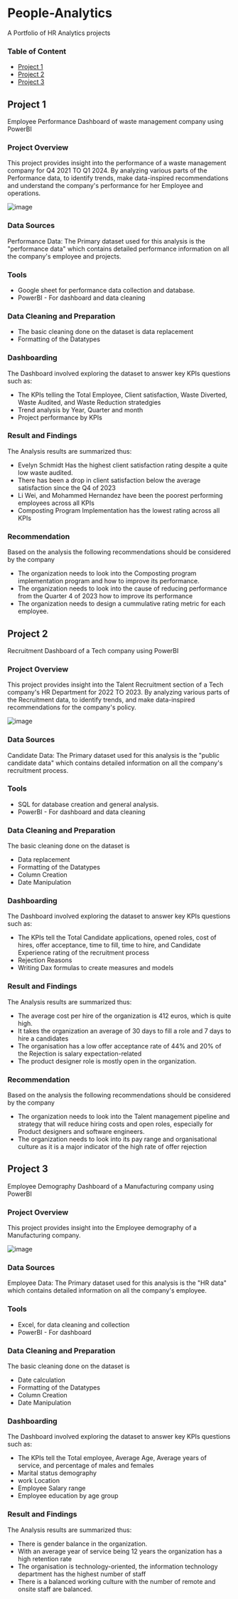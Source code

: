 # People-Analytics
A Portfolio of HR Analytics projects

### Table of Content

- [Project 1](Project1)
- [Project 2](Project2)
- [Project 3](Project3)

## Project 1 
Employee Performance Dashboard of waste management company using PowerBI

### Project Overview

This project provides insight into the performance of a waste management company for Q4 2021 TO Q1 2024. By analyzing various parts of the Performance data, to identify trends, make data-inspired recommendations and understand the company's performance for her Employee and operations.

![image](https://github.com/baeyuu/People-Analytics/assets/64594215/f4b04ed4-fe13-4267-93f7-89a4ef91f177)


### Data Sources 

Performance Data: The Primary dataset used for this analysis is the "performance data" which contains detailed performance information on all the company's employee and projects.

### Tools
- Google sheet for performance data collection and database.
- PowerBI - For dashboard and data cleaning

### Data Cleaning and Preparation

- The basic cleaning done on the dataset is data replacement
- Formatting of the Datatypes


### Dashboarding

The Dashboard involved exploring the dataset to answer key KPIs questions such as:
- The KPIs telling the Total Employee, Client satisfaction, Waste Diverted, Waste Audited, and Waste Reduction stratedgies
- Trend analysis by Year, Quarter and month
- Project performance by KPIs


### Result and Findings

The Analysis results are summarized thus:
- Evelyn Schmidt Has the highest client satisfaction rating despite a quite low waste audited.
- There has been a drop in client satisfaction below the average satisfaction since the Q4 of 2023
- Li Wei, and Mohammed Hernandez have been the poorest performing employees across all KPIs
- Composting Program Implementation has the lowest rating across all KPIs

### Recommendation
Based on the analysis the following recommendations should be considered by the company
- The organization needs to look into the Composting program implementation program and how to improve its performance.
- The organization needs to look into the cause of reducing performance from the Quarter 4 of 2023 how to improve its performance
- The organization needs to design a cummulative rating metric for each employee.


## Project 2 
Recruitment Dashboard of a Tech company using PowerBI

### Project Overview

This project provides insight into the Talent Recruitment section of a Tech company's HR Department for 2022 TO 2023. By analyzing various parts of the Recruitment data, to identify trends, and make data-inspired recommendations for the company's policy.

![image](https://github.com/baeyuu/People-Analytics/assets/64594215/6b1195b8-3267-412c-b64c-c043ec2087c6)


### Data Sources 

Candidate Data: The Primary dataset used for this analysis is the "public candidate data" which contains detailed information on all the company's recruitment process.

### Tools
- SQL for database creation and general analysis.
- PowerBI - For dashboard and data cleaning

### Data Cleaning and Preparation

The basic cleaning done on the dataset is
- Data replacement
- Formatting of the Datatypes
- Column Creation
- Date Manipulation


### Dashboarding

The Dashboard involved exploring the dataset to answer key KPIs questions such as:
- The KPIs tell the Total Candidate applications, opened roles, cost of hires, offer acceptance, time to fill, time to hire, and Candidate Experience rating of the recruitment process
- Rejection Reasons
- Writing Dax formulas to create measures and models


### Result and Findings

The Analysis results are summarized thus:
- The average cost per hire of the organization is 412 euros, which is quite high.
- It takes the organization an average of 30 days to fill a role and 7 days to hire a candidates
- The organisation has a low offer acceptance rate of 44% and 20% of the Rejection is salary expectation-related
- The product designer role is mostly open in the organization.

### Recommendation
Based on the analysis the following recommendations should be considered by the company
- The organization needs to look into the Talent management pipeline and strategy that will reduce hiring costs and open roles, especially for Product designers and software engineers.
- The organization needs to look into its pay range and organisational culture as it is a major indicator of the high rate of offer rejection 


## Project 3 
Employee Demography Dashboard of a Manufacturing company using PowerBI

### Project Overview

This project provides insight into the Employee demography of a Manufacturing company.

![image](https://github.com/baeyuu/People-Analytics/assets/64594215/186c302b-f027-40e2-b30c-f939594f7ab0)


### Data Sources 

Employee Data: The Primary dataset used for this analysis is the "HR data" which contains detailed information on all the company's employee.

### Tools
- Excel, for data cleaning and collection
- PowerBI - For dashboard

### Data Cleaning and Preparation

The basic cleaning done on the dataset is
- Date calculation
- Formatting of the Datatypes
- Column Creation
- Date Manipulation


### Dashboarding

The Dashboard involved exploring the dataset to answer key KPIs questions such as:
- The KPIs tell the Total employee, Average Age, Average years of service, and percentage of males and females
- Marital status demography
- work Location
- Employee Salary range
- Employee education by age group

### Result and Findings

The Analysis results are summarized thus:
- There is gender balance in the organization.
- With an average year of service being 12 years the organization has a high retention rate
- The organisation is technology-oriented, the information technology department has the highest number of staff 
- There is a balanced working culture with the number of remote and onsite staff are balanced.
